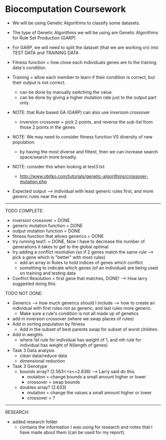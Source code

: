 # Biocomputation Coursework

- We will be using Genetic Algorithms to classify some datasets.

- The type of Genetic Algorithms we will be using are Genetic Algorithms for Rule Set Production (GARP)

- For GARP, we will need to split the dataset (that we are working on) into TEST DATA and TRAINING DATA

- Fitness function = how close each individuals genes are to the training data's condition.

- Training = allow each member to learn if their condition is correct, but their output is not correct.
  - can be done by manually switching the value
  - can be done by giving a higher mutation rate just to the output part only.

- NOTE: that Rule based GA (GARP) can also use inversion crossover
  - inversion crossover = pick 2 points, and reverse the sub-list from those 2 points in the genes

- NOTE: We may need to consider fitness function VS diversity of new population.
  - by having the most diverse and fittest, then we can increase search space/search more broadly.

- NOTE: consider this when looking at test3.txt
  - http://www.obitko.com/tutorials/genetic-algorithms/crossover-mutation.php

- Expected output --> individual with least generic rules first, and more generic rules near the end

------------------------------------------
TODO COMPLETE:
- inversion crossover = DONE
- generic mutation function = DONE
- output mutation function = DONE
- fitness function that allows generics = DONE
- try running test1. = DONE, Now I have to decrease the number of generations it takes to get to the global optimal.
- try adding a conflict resolution (so if 2 genes match the same rule --> pick a gene which is "better" with most rules)
  - add an array in Rules to hold indices of genes which conflict
  - something to indicate which genes (of an individual) are being used on training and testing data
- Conflict Resolution = first gene that matches, DONE! --> How larry suggested doing this.

TODO NOT DONE:

- Generics --> how much generics should I include --> how to create an individual with first rules not as generic, and last rules more generic.
  - Make sure a rule's condition is not all made up of genetics
- add in inversion crossover (where we swap places of rules)
- Add in sorting population by fitness
  - Add in the subset of best parents swap for subset of worst children.
- Add in weights
  - where 1st rule for individual has weight of 1, and nth rule for individual has weight of N(length of genes)
- Task 3 Data analysis
  - clean data/reduce data
  - dimensional reduction
- Task 3 Genotype
  - bounds array? (2.563<=x<=2.836) --> Larry said do this.
    - mutation = change bounds a small amount higher or lower
    - crossover = swap bounds
  - doubles array? (2.633)
    - mutation = change the values a small amount higher or lower
    - crossover = ?
------------------------------------------
RESEARCH:
- added research folder
  - contains the information I was using for research and notes that I have made about them (can be used for my report).
